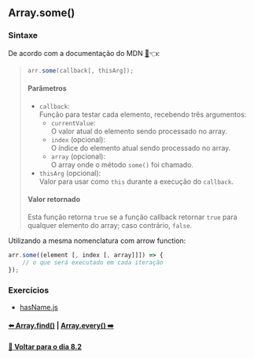 ## Array.some()

### Sintaxe
De acordo com a documentação do MDN [:page_facing_up:](https://developer.mozilla.org/pt-BR/docs/Web/JavaScript/Reference/Global_Objects/Array/some):point_left::
> ~~~javascript
> arr.some(callback[, thisArg]);
> ~~~
> #### Parâmetros
> - `callback`: <br>
> Função para testar cada elemento, recebendo três argumentos: 
> 	- `currentValue`: <br>
> 	O valor atual do elemento sendo processado no array.
> 	- `index` (opcional): <br>
> 	O índice do elemento atual sendo processado no array.
> 	- `array` (opcional): <br>
> 	O array onde o método `some()` foi chamado.
> - `thisArg` (opcional): <br>
> Valor para usar como `this` durante a execução do `callback`.
> #### Valor retornado
> Esta função retorna `true` se a função callback retornar `true` para qualquer elemento do array; caso contrário, `false`.

Utilizando a mesma nomenclatura com arrow function:

~~~javascript
arr.some((element [, index [, array]]]) => {
	// o que será executado em cada iteração
});
~~~

### Exercícios
- [hasName.js](../C-array-some/hasName.js)

#### [:arrow_left: Array.find()](./array-find.md#arrayfind) | [Array.every() :arrow_right:](./array-every.md#arrayevery)

#### [:date: Voltar para o dia 8.2](../README.md#82-javascript-es6---higher-order-functions---foreach-find-some-every-sort)
